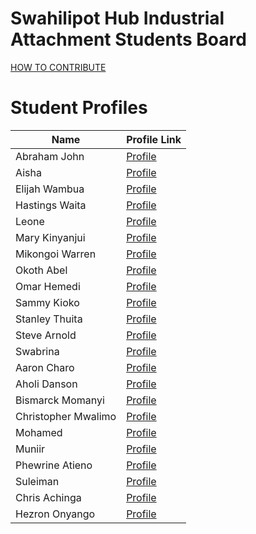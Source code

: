 # Swahilipot Hub Industrial Attachment Students Board

[HOW TO CONTRIBUTE](/contributions.md)

# Student Profiles

| Name               | Profile Link                          |
|--------------------|---------------------------------------|
| Abraham John       | [Profile](src/ABRAHAM-JOHN-2023.md)   |
| Aisha              | [Profile](src/AISHA-2023.md)          |
| Elijah Wambua      | [Profile](src/Elijah-wambua-2023.md)  |
| Hastings Waita     | [Profile](src/Hastings-Waita-2023.md) |
| Leone              | [Profile](src/LEONE-2023.md)          |
| Mary Kinyanjui     | [Profile](src/Mary-Kinyanjui-2023.md) |
| Mikongoi Warren    | [Profile](src/Mikongoi-Warren-2023.md)|
| Okoth Abel         | [Profile](src/Okothabel-2023.md)      |
| Omar Hemedi        | [Profile](src/Omar-Hemedi-2023.md)    |
| Sammy Kioko        | [Profile](src/Sammy-Kioko-2023.md)    |
| Stanley Thuita     | [Profile](src/Stanley-Thuita-2023.md) |
| Steve Arnold       | [Profile](src/Steve_Arnold_2023.md)   |
| Swabrina           | [Profile](src/Swabrina-2023.md)       |
| Aaron Charo        | [Profile](src/aaron_charo_2023.md)    |
| Aholi Danson       | [Profile](src/aholi-danson-2023.md)   |
| Bismarck Momanyi   | [Profile](src/bismarckmomanyi-2023.md)|
| Christopher Mwalimo| [Profile](src/christopher-mwalimo-2023.md) |
| Mohamed            | [Profile](src/mohamed-2023.md)        |
| Muniir             | [Profile](src/muniir2023.md)          |
| Phewrine Atieno    | [Profile](src/phewrine-atieno-2023.md)|
| Suleiman           | [Profile](src/suleiman-2023.md)       |
| Chris Achinga           | [Profile](src/chris-achinga-2021.md)       |
| Hezron Onyango           | [Profile](src/hezron-onyango-2024.md)       |

